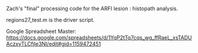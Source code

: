 Zach's "final" processing code for the ARFI lesion : histopath analysis.

regions27_test.m is the driver script.

Google Spreadsheet Master: https://docs.google.com/spreadsheets/d/1YqP2tTq7cqs_wg_ffRaeL_xsTADUAczxyTLCfjle3NI/edit#gid=1159472451
